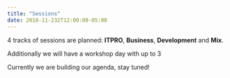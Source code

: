 ```yaml
---
title: "Sessions"
date: 2018-11-232T12:00:00-05:00
---
```

4 tracks of sessions are planned: **ITPRO**, **Business**, **Development** and **Mix**.

Additionally we will have a workshop day with up to 3 

Currently we are building our agenda, stay tuned!

<!--
# Confirmed sessions

The sessions that have already been confirmed for 2019 are listed below. As soon as we have finished our agenda it will be published here.

<script type="text/javascript" src="https://sessionize.com/api/v2/rzyhb9wj/view/sessions"></script>
-->